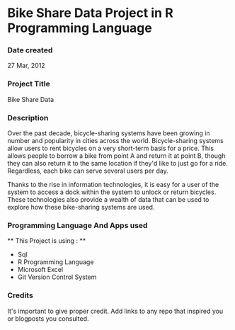 
# Bike Share Data Project in R Programming Language
### Date created
27 Mar, 2012

### Project Title
Bike Share Data

### Description
Over the past decade, bicycle-sharing systems have been growing in number and popularity in cities across the world. Bicycle-sharing systems allow users to rent bicycles on a very short-term basis for a price. This allows people to borrow a bike from point A and return it at point B, though they can also return it to the same location if they'd like to just go for a ride. Regardless, each bike can serve several users per day.

Thanks to the rise in information technologies, it is easy for a user of the system to access a dock within the system to unlock or return bicycles. These technologies also provide a wealth of data that can be used to explore how these bike-sharing systems are used.

### Programming Language And Apps used
** This Project is using : **
* Sql 
* R Programming Language
* Microsoft Excel
* Git Version Control System

### Credits
It's important to give proper credit. Add links to any repo that inspired you or blogposts you consulted.

